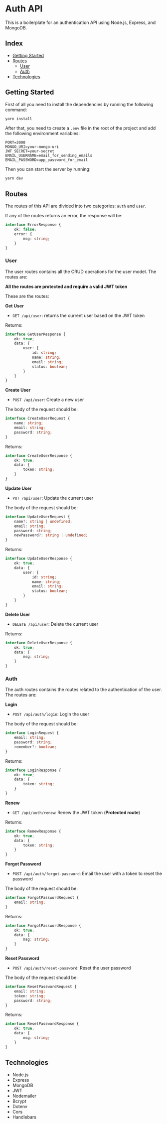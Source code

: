 # Auth API

This is a boilerplate for an authentication API using Node.js, Express, and MongoDB.

## Index
- [Getting Started](#getting-started)
- [Routes](#routes)
    - [User](#user)
    - [Auth](#auth)
- [Technologies](#technologies)

## Getting Started
First of all you need to install the dependencies by running the following command:

```bash
yarn install
```

After that, you need to create a `.env` file in the root of the project and add the following environment variables:

```env
PORT=3000
MONGO_URI=your-mongo-uri
JWT_SECRET=your-secret
EMAIL_USERNAME=email_for_sending_emails
EMAIL_PASSWORD=app_password_for_email
```

Then you can start the server by running:

```bash
yarn dev
```

## Routes
The routes of this API are divided into two categories: `auth` and `user`.

If any of the routes returns an error, the response will be:
```typescript
interface ErrorResponse {
    ok: false;
    error: {
        msg: string;
    }
}
```

### User
The user routes contains all the CRUD operations for the user model. The routes are:

**All the routes are protected and require a valid JWT token**

These are the routes:

**Get User**
- `GET /api/user`: returns the current user based on the JWT token

Returns:
```typescript
interface GetUserResponse {
    ok: true;
    data: {
        user: {
            id: string;
            name: string;
            email: string;
            status: boolean;
        }
    }
}
```

**Create User**
- `POST /api/user`: Create a new user

The body of the request should be:
```typescript
interface CreateUserRequest {
    name: string;
    email: string;
    password: string;
}
```

Returns:
```typescript
interface CreateUserResponse {
    ok: true;
    data: {
        token: string;
    }
}
```

**Update User**
- `PUT /api/user`: Update the current user

The body of the request should be:
```typescript
interface UpdateUserRequest {
    name?: string | undefined;
    email: string;
    password: string;
    newPassword?: string | undefined;
}
```

Returns:
```typescript
interface UpdateUserResponse {
    ok: true;
    data: {
        user: {
            id: string;
            name: string;
            email: string;
            status: boolean;
        }
    }
}
```

**Delete User**
- `DELETE /api/user`: Delete the current user

Returns:
```typescript
interface DeleteUserResponse {
    ok: true;
    data: {
        msg: string;
    }
}
```

### Auth
The auth routes contains the routes related to the authentication of the user. The routes are:

**Login**
- `POST /api/auth/login`: Login the user

The body of the request should be:
```typescript
interface LoginRequest {
    email: string;
    password: string;
    remember?: boolean;
}
```

Returns:
```typescript
interface LoginResponse {
    ok: true;
    data: {
        token: string;
    }
}
```

**Renew**
- `GET /api/auth/renew`: Renew the JWT token (**Protected route**)

Returns:
```typescript
interface RenewResponse {
    ok: true;
    data: {
        token: string;
    }
}
```

**Forgot Password**
- `POST /api/auth/forgot-password`: Email the user with a token to reset the password

The body of the request should be:
```typescript
interface ForgotPasswordRequest {
    email: string;
}
```

Returns:
```typescript
interface ForgotPasswordResponse {
    ok: true;
    data: {
        msg: string;
    }
}
```

**Reset Password**
- `POST /api/auth/reset-password`: Reset the user password

The body of the request should be:
```typescript
interface ResetPasswordRequest {
    email: string;
    token: string;
    password: string;
}
```

Returns:
```typescript
interface ResetPasswordResponse {
    ok: true;
    data: {
        msg: string;
    }
}
```

## Technologies
- Node.js
- Express
- MongoDB
- JWT
- Nodemailer
- Bcrypt
- Dotenv
- Cors
- Handlebars
